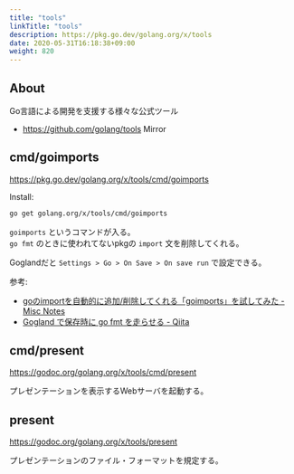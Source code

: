 ```yaml
---
title: "tools"
linkTitle: "tools"
description: https://pkg.go.dev/golang.org/x/tools
date: 2020-05-31T16:18:38+09:00
weight: 820
---
```


## About

Go言語による開発を支援する様々な公式ツール

- https://github.com/golang/tools Mirror

## cmd/goimports

https://pkg.go.dev/golang.org/x/tools/cmd/goimports

Install:

```bash
go get golang.org/x/tools/cmd/goimports
```

`goimports` というコマンドが入る。  
`go fmt` のときに使われてないpkgの `import` 文を削除してくれる。

Goglandだと `Settings > Go > On Save > On save run` で設定できる。

参考:

- [goのimportを自動的に追加/削除してくれる「goimports」を試してみた - Misc Notes](http://y0m0r.hateblo.jp/entry/20140112/1389501259 "goのimportを自動的に追加/削除してくれる「goimports」を試してみた - Misc Notes")
- [Gogland で保存時に go fmt を走らせる - Qiita](http://qiita.com/kuro_milk/items/6adbf544dcb333d0f472 "Gogland で保存時に go fmt を走らせる - Qiita")

## cmd/present

https://godoc.org/golang.org/x/tools/cmd/present

プレゼンテーションを表示するWebサーバを起動する。

## present

https://godoc.org/golang.org/x/tools/present

プレゼンテーションのファイル・フォーマットを規定する。
